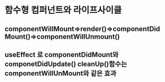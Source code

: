# 함수형 컴퍼넌트와 라이프사이클

## componentWillMount=>render()=>componentDidMount()=>componentWillUnmount()

## useEffect 로 componentDidMount와 componetDidUpdate() cleanUp()함수는 componentWillUnMount와 같은 효과
